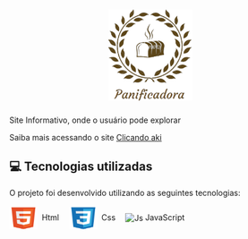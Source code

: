 <h1 align="center">
    <img alt="Logo" src="https://github.com/Stanley-Felix-Bergamo/Panificadora/blob/master/Assets/imgs/Logo/Logo-removebg-preview.png" width="150px" />
</h1>

<p>Site Informativo, onde o usuário pode explorar</p>
<p>Saiba mais acessando o site <a href="https://stanley-felix-bergamo.github.io/Panificadora/">Clicando aki</a></p> 

<h2>💻 Tecnologias utilizadas</h2>
O projeto foi desenvolvido utilizando as seguintes tecnologias:
<br/><br/>
<div style="display: inline_block">
  <img align="center" alt="HTML" height="40" width="50" src="https://raw.githubusercontent.com/devicons/devicon/master/icons/html5/html5-original.svg">&nbsp; Html&emsp; 
  <img align="center" alt="CSS" height="40" width="50" src="https://raw.githubusercontent.com/devicons/devicon/master/icons/css3/css3-original.svg">&nbsp; Css&emsp; 
  <img align="center" alt="Js" height="40" width="50" src="https://icon-library.com/images/javascript-icon-png/javascript-icon-png-23.jpg">&nbsp;JavaScript&emsp;
</div> 
